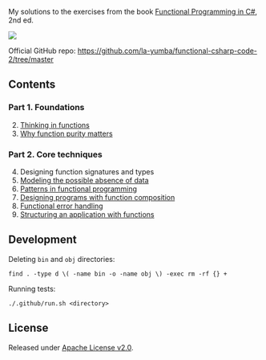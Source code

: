 My solutions to the exercises from the book [Functional Programming in C#](https://www.amazon.com/Functional-Programming-Second-Enrico-Buonanno-dp-1617299820/dp/1617299820/ref=dp_ob_title_bk), 2nd ed.

[![](https://github.com/asarkar/functional-csharp-buonanno/workflows/CI/badge.svg)](https://github.com/asarkar/functional-csharp-buonanno/actions)

Official GitHub repo: https://github.com/la-yumba/functional-csharp-code-2/tree/master

## Contents

### Part 1. Foundations
2. [Thinking in functions](src/Ch02)
3. [Why function purity matters](src/Ch03)

### Part 2. Core techniques
4. Designing function signatures and types
5. [Modeling the possible absence of data](src/Ch05)
6. [Patterns in functional programming](src/Ch06)
7. [Designing programs with function composition](src/Ch07)
8. [Functional error handling](src/Ch08)
9. [Structuring an application with functions](src/Ch09)

## Development

Deleting `bin` and `obj` directories:
```
find . -type d \( -name bin -o -name obj \) -exec rm -rf {} +
```

Running tests:
```
./.github/run.sh <directory>
```

## License

Released under [Apache License v2.0](LICENSE).